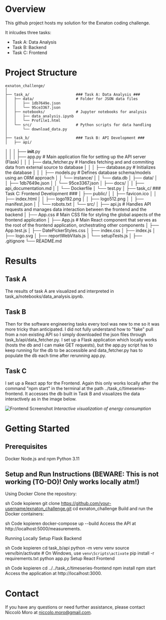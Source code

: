 


# Overview

This github project hosts my solution for the Exnaton coding challenge.

It inlcudes three tasks: 
- Task A: Data Analysis
- Task B: Backend
- Task C: Frontend

# Project Structure

    exnaton_challenge/
    │
    ├── task_a/                     ### Task A: Data Analysis ###
    │   ├── data/                   # Folder for JSON data files
    │   │   ├── 1db7649e.json
    │   │   └── 95ce3367.json
    │   ├── notebooks/              # Jupyter notebooks for analysis
    │   │   ├── data_analysis.ipynb 
    │   │   └── Profile1.html    
    │   └── src/                    # Python scripts for data handling
    │       └── download_data.py
    │
    ├── task_b/                     ### Task B: API Development ###
    │   ├── api/
│   │   │   ├── __init__.py         
│   │   │   ├── app.py                  # Main application file for setting up the API server (Flask)
│   │   │   ├── data_fetcher.py         # Handles fetching and and commiting data from external source to database
│   │   │   ├── database.py             # Initializes the database
│   │   │   ├── models.py               # Defines database schema/models using an ORM approach
    │   │   └── instance/
    │   │       └── data.db
    │   ├── data/
    │   │   ├── 1db7649e.json
    │   │   └── 95ce3367.json
    │   ├── docs/
    │   │   ├── api_documentation.md
    │   │   └── Dockerfile
    │   └── test.py
    │
    ├── task_c/                     ### Task C: Frontend Development ###
    │   ├── public/
    │   │   ├── favicon.ico
    │   │   ├── index.html
    │   │   ├── logo192.png
    │   │   ├── logo512.png
    │   │   ├── manifest.json
    │   │   └── robots.txt
    │   └── src/
    │       ├── api.js              # Handles API requests and manages data interaction between the frontend and the backend
    │       ├── App.css             # Main CSS file for styling the global aspects of the frontend application
    │       ├── App.js              # Main React component that serves as the root of the frontend application, orchestrating other components
    │       ├── App.test.js
    │       ├── DatePickerStyles.css
    │       ├── index.css
    │       ├── index.js
    │       ├── logo.svg
    │       ├── reportWebVitals.js
    │       └── setupTests.js
    │
    ├── .gitignore
    └── README.md

# Results

## Task A
The results of task A are visualized and interpreted in task_a/notebooks/data_analysis.ipynb. 

## Task B
Then for the software engineering tasks every tool was new to me so it was more tricky than anticipated. I did not fully understand how to "fake" pull from a non existing API so I simply downloaded the json files through task_b/api/data_fetcher.py. I set up a Flask application which locally works (hosts the db and I can make GET requests), but the  app.py script has to keep running for the db to be accessible and data_fetcher.py has to populate the db each time after rerunning app.py.

## Task C
I set up a React app for the Frontend. Again this only works locally after the command "npm start" in the terminal at the path ../task_c/timeseries-frontend. It accesses the db built in Task B and visualizes the data interactively as in the image below.

![Frontend Screenshot](/exnaton_challenge/images/Frontend_screenshot.png.png)
*Interactive visualization of energy consumption*

# Getting Started

## Prerequisites
Docker
Node.js and npm
Python 3.11

## Setup and Run Instructions (BEWARE: This is not working (TO-DO)! Only works locally atm!)
Using Docker
Clone the repository:

sh
Code kopieren
git clone https://github.com/your-username/exnaton_challenge.git
cd exnaton_challenge
Build and run the Docker containers:

sh
Code kopieren
docker-compose up --build
Access the API at http://localhost:5000/measurements.

Running Locally
Setup Flask Backend

sh
Code kopieren
cd task_b/api
python -m venv venv
source venv/bin/activate  # On Windows, use `venv\Scripts\activate`
pip install -r requirements.txt
python app.py
Setup React Frontend

sh
Code kopieren
cd ../../task_c/timeseries-frontend
npm install
npm start
Access the application at http://localhost:3000.


# Contact
If you have any questions or need further assistance, please contact Niccolò Moro at niccolo.moro@gmail.com.